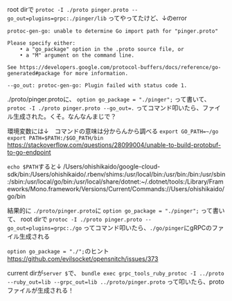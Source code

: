 root dirで
`protoc -I ./proto pinger.proto --go_out=plugins=grpc:./pinger/lib`
ってやってたけど、↓のerror

```
protoc-gen-go: unable to determine Go import path for "pinger.proto"

Please specify either:
	• a "go_package" option in the .proto source file, or
	• a "M" argument on the command line.

See https://developers.google.com/protocol-buffers/docs/reference/go-generated#package for more information.

--go_out: protoc-gen-go: Plugin failed with status code 1.
```

./proto/pinger.protoに、
`option go_package = "./pinger";`
って書いて、
`protoc -I ./proto pinger.proto --go_out=.`
ってコマンド叩いたら、ファイル生成された。くそ。なんなんまじで？


環境変数には↓　コマンドの意味は分からんから調べる
`export GO_PATH=~/go`
`export PATH=$PATH:/$GO_PATH/bin`
https://stackoverflow.com/questions/28099004/unable-to-build-protobuf-to-go-endpoint

`echo $PATH`すると↓
/Users/ohishikaido/google-cloud-sdk/bin:/Users/ohishikaido/.rbenv/shims:/usr/local/bin:/usr/bin:/bin:/usr/sbin:/sbin:/usr/local/go/bin:/usr/local/share/dotnet:~/.dotnet/tools:/Library/Frameworks/Mono.framework/Versions/Current/Commands://Users/ohishikaido/go/bin

結果的に
`./proto/pinger.proto`に
`option go_package = "./pinger";`
って書いて、
root dirで
`protoc -I ./proto pinger.proto --go_out=plugins=grpc:./go`
ってコマンド叩いたら、`./go/pinger`にgRPCのファイル生成される

`option go_package = "./";`のヒント
https://github.com/evilsocket/opensnitch/issues/373

current dirが`server $`で、
`bundle exec grpc_tools_ruby_protoc -I ../proto --ruby_out=lib --grpc_out=lib ../proto/pinger.proto`
って叩いたら、protoファイルが生成される！